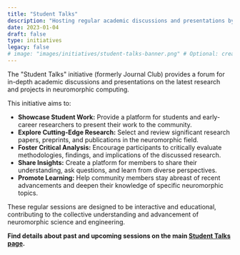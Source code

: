 ```yaml
---
title: "Student Talks"
description: "Hosting regular academic discussions and presentations by students and researchers on cutting-edge topics in neuromorphic computing. A platform for learning, critical analysis, and sharing insights."
date: 2023-01-04
draft: false
type: initiatives
legacy: false
# image: "images/initiatives/student-talks-banner.png" # Optional: create a new banner if desired
---
```


The "Student Talks" initiative (formerly Journal Club) provides a forum for in-depth academic discussions and presentations on the latest research and projects in neuromorphic computing.

This initiative aims to:

*   **Showcase Student Work:** Provide a platform for students and early-career researchers to present their work to the community.
*   **Explore Cutting-Edge Research:** Select and review significant research papers, preprints, and publications in the neuromorphic field.
*   **Foster Critical Analysis:** Encourage participants to critically evaluate methodologies, findings, and implications of the discussed research.
*   **Share Insights:** Create a platform for members to share their understanding, ask questions, and learn from diverse perspectives.
*   **Promote Learning:** Help community members stay abreast of recent advancements and deepen their knowledge of specific neuromorphic topics.

These regular sessions are designed to be interactive and educational, contributing to the collective understanding and advancement of neuromorphic science and engineering.

**Find details about past and upcoming sessions on the main [Student Talks page](/neuromorphic-computing/student-talks/).**
